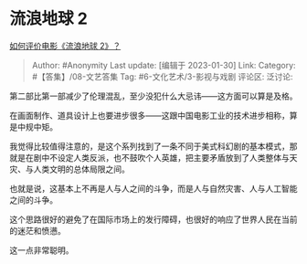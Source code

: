 # 流浪地球 2
[如何评价电影《流浪地球 2》？](https://www.zhihu.com/question/578256937/answer/2864206968)

> Author: #Anonymity
> Last update: [编辑于 2023-01-30]
> Link:
> Category: #【答集】/08-文艺答集
> Tag: #6-文化艺术/3-影视与戏剧
> 评论区:
> 泛讨论:

第二部比第一部减少了伦理混乱，至少没犯什么大忌讳——这方面可以算是及格。

在画面制作、道具设计上也要进步很多——这跟中国电影工业的技术进步相称，算是中规中矩。

我觉得比较值得注意的，是这个系列找到了一条不同于美式科幻剧的基本模式，那就是在剧中不设定人类反派，也不鼓吹个人英雄，把主要矛盾放到了人类整体与天灾、与人类文明的总体局限之间。

也就是说，这基本上不再是人与人之间的斗争，而是人与自然灾害、人与人工智能之间的斗争。

这个思路很好的避免了在国际市场上的发行障碍，也很好的响应了世界人民在当前的迷茫和愤懑。

这一点非常聪明。
